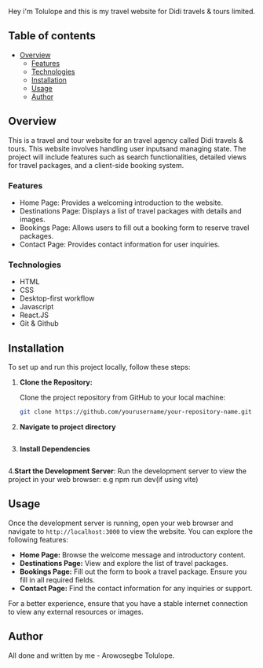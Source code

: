 Hey i'm Tolulope and this is my travel website for Didi travels & tours limited.

## Table of contents

- [Overview](#overview)
  - [Features ](#features)
  - [Technologies](#technologies)
  - [Installation](#installation)
  - [Usage](#usage)
  - [Author](#author)

## Overview
This is a travel and tour website for an travel agency called Didi travels & tours.
This website involves handling user inputsand managing state. The project will include features such as search functionalities, detailed views for travel packages, and a client-side booking system.
### Features
- Home Page: Provides a welcoming introduction to the website.
- Destinations Page: Displays a list of travel packages with details and images.
- Bookings Page: Allows users to fill out a booking form to reserve travel packages.
- Contact Page: Provides contact information for user inquiries.
  
### Technologies

- HTML
- CSS 
- Desktop-first workflow
- Javascript
- React.JS
- Git & Github
## Installation

To set up and run this project locally, follow these steps:

1. **Clone the Repository:**

   Clone the project repository from GitHub to your local machine:

   ```bash
   git clone https://github.com/yourusername/your-repository-name.git
2. **Navigate to project directory**
   ```cd your-repository-name
   
3. **Install Dependencies**
   ``` npm install
4.**Start the Development Server**:
Run the development server to view the project in your web browser:
e.g npm run dev(if using vite)

## Usage
Once the development server is running, open your web browser and navigate to `http://localhost:3000` to view the website. You can explore the following features:

- **Home Page:** Browse the welcome message and introductory content.
- **Destinations Page:** View and explore the list of travel packages.
- **Bookings Page:** Fill out the form to book a travel package. Ensure you fill in all required fields.
- **Contact Page:** Find the contact information for any inquiries or support.

For a better experience, ensure that you have a stable internet connection to view any external resources or images.
## Author
 All done and written by me - Arowosegbe Tolulope.


